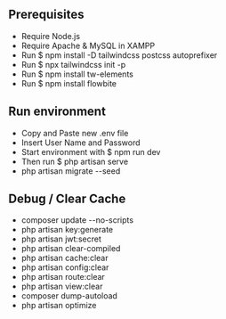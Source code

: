 

## Prerequisites

-   Require Node.js
-   Require Apache & MySQL in XAMPP
-   Run $ npm install -D tailwindcss postcss autoprefixer
-   Run $ npx tailwindcss init -p
-   Run $ npm install tw-elements
-   Run $ npm install flowbite

## Run environment

-   Copy and Paste new .env file
-   Insert User Name and Password
-   Start environment with $ npm run dev
-   Then run $ php artisan serve
-   php artisan migrate --seed

## Debug / Clear Cache

-   composer update --no-scripts
-   php artisan key:generate
-   php artisan jwt:secret
-   php artisan clear-compiled
-   php artisan cache:clear
-   php artisan config:clear
-   php artisan route:clear
-   php artisan view:clear
-   composer dump-autoload
-   php artisan optimize
